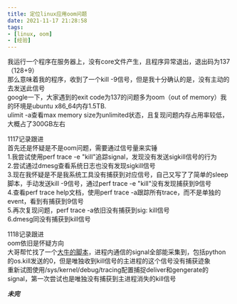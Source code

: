 ```yaml
---
title: 定位linux应用oom问题
date: 2021-11-17 21:28:58
tags:
- [linux, oom]
- [经验]
---
```


我运行一个程序在服务器上，没有core文件产生，且程序异常退出，退出码为137（128+9）   
那么意味着我的程序，收到了一个kill -9信号，但是我十分确认的是，没有主动的去发送此信号    
google一下，大家遇到的exit code为137的问题多为oom（out of memory）我的环境是ubuntu x86_64内存1.5TB.    
ulimit -a查看max memory size为unlimited状态，且复现问题内存占用率较低，大概占了300GB左右    

1117记录跟进<br>
首先还是怀疑是不是oom问题，需要通过信号量来实锤<br>
1.我尝试使用perf trace -e "kill"追踪signal，发现没有发送sigkill信号的行为<br>
2.尝试通过dmesg查看系统日志也没有发现sigkill信号<br>
3.现在我怀疑是不是我系统工具没有捕获到对应信号，自己又写了了简单的sleep脚本，手动发送kill -9信号，通过perf trace -e "kill"没有发现捕获到9信号<br>
4.查看perf trace help文档，使用perf trace -a跟踪所有trace，而不是单独的event，看到有捕获到9信号<br>
5.再次复现问题，perf trace -a依旧没有捕获到sig: kill信号<br>
6.dmesg同没有捕获到kill信号<br>

1118记录跟进<br>
oom依旧是怀疑方向<br>
大哥帮忙找了一个[大牛的脚本](https://github.com/brendangregg/perf-tools)，进程内通信的signal全部能采集到，包括python的os.kill发送的0，但是唯独收到kill信号的主进程的这个信号没有捕获迹象<br>
重新试图使用/sys/kernel/debug/tracing配置捕捉deliver和gengerate的signal，第一次尝试也是唯独没有捕获到主进程消失的kill信号

***未完***
